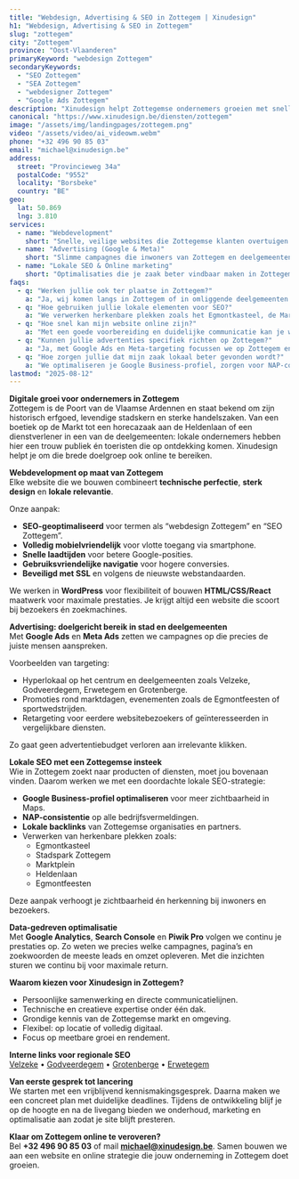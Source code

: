 ```yaml
---
title: "Webdesign, Advertising & SEO in Zottegem | Xinudesign"
h1: "Webdesign, Advertising & SEO in Zottegem"
slug: "zottegem"
city: "Zottegem"
province: "Oost-Vlaanderen"
primaryKeyword: "webdesign Zottegem"
secondaryKeywords:
  - "SEO Zottegem"
  - "SEA Zottegem"
  - "webdesigner Zottegem"
  - "Google Ads Zottegem"
description: "Xinudesign helpt Zottegemse ondernemers groeien met snelle websites, doelgerichte advertentiecampagnes en lokale SEO-strategieën die inspelen op de troeven van de stad."
canonical: "https://www.xinudesign.be/diensten/zottegem"
image: "/assets/img/landingpages/zottegem.png"
video: "/assets/video/ai_videowm.webm"
phone: "+32 496 90 85 03"
email: "michael@xinudesign.be"
address:
  street: "Provincieweg 34a"
  postalCode: "9552"
  locality: "Borsbeke"
  country: "BE"
geo:
  lat: 50.869
  lng: 3.810
services:
  - name: "Webdevelopment"
    short: "Snelle, veilige websites die Zottegemse klanten overtuigen en converteren."
  - name: "Advertising (Google & Meta)"
    short: "Slimme campagnes die inwoners van Zottegem en deelgemeenten gericht bereiken."
  - name: "Lokale SEO & Online marketing"
    short: "Optimalisaties die je zaak beter vindbaar maken in Zottegem en omgeving."
faqs:
  - q: "Werken jullie ook ter plaatse in Zottegem?"
    a: "Ja, wij komen langs in Zottegem of in omliggende deelgemeenten zoals [Velzeke](/diensten/velzeke), [Grotenberge](/diensten/grotenberge) en [Erwetegem](/diensten/erwetegem). Online afspraken zijn ook mogelijk."
  - q: "Hoe gebruiken jullie lokale elementen voor SEO?"
    a: "We verwerken herkenbare plekken zoals het Egmontkasteel, de Markt, het stadspark en evenementen zoals de Egmontfeesten in teksten, meta-data en visuals."
  - q: "Hoe snel kan mijn website online zijn?"
    a: "Met een goede voorbereiding en duidelijke communicatie kan je website doorgaans binnen 2 tot 4 weken live gaan."
  - q: "Kunnen jullie advertenties specifiek richten op Zottegem?"
    a: "Ja, met Google Ads en Meta-targeting focussen we op Zottegem en omliggende regio’s, zodat jouw boodschap exact de juiste doelgroep bereikt."
  - q: "Hoe zorgen jullie dat mijn zaak lokaal beter gevonden wordt?"
    a: "We optimaliseren je Google Business-profiel, zorgen voor NAP-consistentie en bouwen lokale backlinks rond zoekwoorden zoals 'webdesigner Zottegem'."
lastmod: "2025-08-12"
---
```


**Digitale groei voor ondernemers in Zottegem**  
Zottegem is de Poort van de Vlaamse Ardennen en staat bekend om zijn historisch erfgoed, levendige stadskern en sterke handelszaken. Van een boetiek op de Markt tot een horecazaak aan de Heldenlaan of een dienstverlener in een van de deelgemeenten: lokale ondernemers hebben hier een trouw publiek én toeristen die op ontdekking komen. Xinudesign helpt je om die brede doelgroep ook online te bereiken.

**Webdevelopment op maat van Zottegem**  
Elke website die we bouwen combineert **technische perfectie**, **sterk design** en **lokale relevantie**.

Onze aanpak:

- **SEO-geoptimaliseerd** voor termen als “webdesign Zottegem” en “SEO Zottegem”.
- **Volledig mobielvriendelijk** voor vlotte toegang via smartphone.
- **Snelle laadtijden** voor betere Google-posities.
- **Gebruiksvriendelijke navigatie** voor hogere conversies.
- **Beveiligd met SSL** en volgens de nieuwste webstandaarden.

We werken in **WordPress** voor flexibiliteit of bouwen **HTML/CSS/React** maatwerk voor maximale prestaties. Je krijgt altijd een website die scoort bij bezoekers én zoekmachines.

**Advertising: doelgericht bereik in stad en deelgemeenten**  
Met **Google Ads** en **Meta Ads** zetten we campagnes op die precies de juiste mensen aanspreken.

Voorbeelden van targeting:

- Hyperlokaal op het centrum en deelgemeenten zoals Velzeke, Godveerdegem, Erwetegem en Grotenberge.
- Promoties rond marktdagen, evenementen zoals de Egmontfeesten of sportwedstrijden.
- Retargeting voor eerdere websitebezoekers of geïnteresseerden in vergelijkbare diensten.

Zo gaat geen advertentiebudget verloren aan irrelevante klikken.

**Lokale SEO met een Zottegemse insteek**  
Wie in Zottegem zoekt naar producten of diensten, moet jou bovenaan vinden. Daarom werken we met een doordachte lokale SEO-strategie:

- **Google Business-profiel optimaliseren** voor meer zichtbaarheid in Maps.
- **NAP-consistentie** op alle bedrijfsvermeldingen.
- **Lokale backlinks** van Zottegemse organisaties en partners.
- Verwerken van herkenbare plekken zoals:
  - Egmontkasteel
  - Stadspark Zottegem
  - Marktplein
  - Heldenlaan
  - Egmontfeesten

Deze aanpak verhoogt je zichtbaarheid én herkenning bij inwoners en bezoekers.

**Data-gedreven optimalisatie**  
Met **Google Analytics**, **Search Console** en **Piwik Pro** volgen we continu je prestaties op. Zo weten we precies welke campagnes, pagina’s en zoekwoorden de meeste leads en omzet opleveren. Met die inzichten sturen we continu bij voor maximale return.

**Waarom kiezen voor Xinudesign in Zottegem?**

- Persoonlijke samenwerking en directe communicatielijnen.
- Technische en creatieve expertise onder één dak.
- Grondige kennis van de Zottegemse markt en omgeving.
- Flexibel: op locatie of volledig digitaal.
- Focus op meetbare groei en rendement.

**Interne links voor regionale SEO**  
[Velzeke](/diensten/velzeke) • [Godveerdegem](/diensten/godveerdegem) • [Grotenberge](/diensten/grotenberge) • [Erwetegem](/diensten/erwetegem)

**Van eerste gesprek tot lancering**  
We starten met een vrijblijvend kennismakingsgesprek. Daarna maken we een concreet plan met duidelijke deadlines. Tijdens de ontwikkeling blijf je op de hoogte en na de livegang bieden we onderhoud, marketing en optimalisatie aan zodat je site blijft presteren.

**Klaar om Zottegem online te veroveren?**  
Bel **+32 496 90 85 03** of mail **[michael@xinudesign.be](mailto:michael@xinudesign.be)**. Samen bouwen we aan een website en online strategie die jouw onderneming in Zottegem doet groeien.
